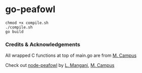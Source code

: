 # go-peafowl

```
chmod +x compile.sh
./compile.sh
go build
```


### Credits & Acknowledgements
All wrapped C functions at top of main.go are from [M. Campus](https://github.com/kYroL01)

Check out [node-peafowl](https://github.com/lmangani/node-peafowl) by [L. Mangani](https://github.com/lmangani), [M. Campus](https://github.com/kYroL01)